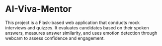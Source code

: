 # AI-Viva-Mentor
This project is a Flask-based web application that conducts mock interviews and quizzes. It evaluates candidates based on their spoken answers, measures answer similarity, and uses emotion detection through webcam to assess confidence and engagement.
